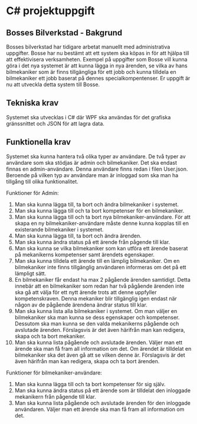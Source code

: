 # C# projektuppgift

## Bosses Bilverkstad - Bakgrund
Bosses bilverkstad har tidigare arbetat manuellt med administrativa uppgifter. Bosse har nu bestämt att ett system ska köpas in för att hjälpa till att effektivisera verksamheten. Exempel på uppgifter som Bosse vill kunna göra i det nya systemet är att kunna lägga in nya ärenden, se vilka av hans bilmekaniker som är finns tillgängliga för ett jobb och kunna tilldela en bilmekaniker ett jobb baserat på dennes specialkompentenser. Er uppgift är nu att utveckla detta system till Bosse.

## Tekniska krav
Systemet ska utvecklas i C# där WPF ska användas för det grafiska gränssnittet och JSON för att lagra data.

## Funktionella krav
Systemet ska kunna hantera två olika typer av användare. De två typer av användare som ska stödjas är admin och bilmekaniker. Det ska endast finnas en admin-användare. Denna användare finns redan i filen User.json. Beroende på vilken typ av användare man är inloggad som ska man ha tillgång till olika funktionalitet.

Funktioner för Admin:
1. Man ska kunna lägga till, ta bort och ändra bilmekaniker i systemet. 
2. Man ska kunna lägga till och ta bort kompetenser för en bilmekaniker.
3. Man ska kunna lägga till och ta bort nya bilmekaniker-användare. För att skapa en ny bilmekaniker-användare måste denne kunna kopplas till en existerande bilmekaniker i systemet.  
3. Man ska kunna lägga till, ta bort och ändra ärenden.
4. Man ska kunna ändra status på ett ärende från pågende till klar.
5. Man ska kunna se vilka bilmekaniker som kan utföra ett ärende baserat på mekanikerns kompetenser samt ärendets egenskaper.
6. Man ska kunna tilldela ett ärende till en lämplig bilmekaniker. Om en bilmekaniker inte finns tillgänglig användaren informeras om det på ett lämpligt sätt.
7. En bilmekaniker får endast ha max 2 pågående ärenden samtidigt. Detta innebär att en bilmekaniker som redan har två pågående ärenden inte ska gå att välja för ett nytt ärende trots att denne uppfyller kompetenskraven. Denna mekaniker blir tillgänglig igen endast när någon av de pågående ärendena ändrar status till klar.
8. Man ska kunna lista alla bilmekaniker i systemet. Om man väljer en bilmekaniker ska man kunna se dess egenskaper och kompetenser. Dessutom ska man kunna se den valda mekanikerns pågående och avslutade ärenden. Förslagsvis är det även härifrån man kan redigera, skapa och ta bort mekaniker.
9. Man ska kunna lista pågående och avslutade ärenden. Väljer man ett ärende ska man få fram all information om det. Om ärendet är tilldelat en bilmekaniker ska det även gå att se vilken denne är. Förslagsvis är det även härifrån man kan redigera, skapa och ta bort ärenden.

Funktioner för bilmekaniker-användare:
1. Man ska kunna lägga till och ta bort kompetenser för sig själv.
2. Man ska kunna ändra status på ett ärende som är tilldelat den inloggade mekanikern från pågende till klar.
3. Man ska kunna lista pågående och avslutade ärenden för den inloggade användaren. Väljer man ett ärende ska man få fram all information om det.

